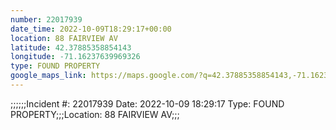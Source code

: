 ```yaml
---
number: 22017939
date_time: 2022-10-09T18:29:17+00:00
location: 88 FAIRVIEW AV
latitude: 42.37885358854143
longitude: -71.16237639969326
type: FOUND PROPERTY
google_maps_link: https://maps.google.com/?q=42.37885358854143,-71.16237639969326
---
```


;;;;;;Incident #: 22017939  Date: 2022-10-09 18:29:17   Type: FOUND PROPERTY;;;Location: 88 FAIRVIEW AV;;;
